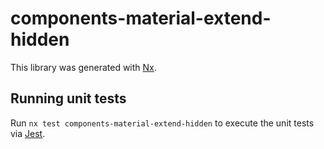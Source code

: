 # components-material-extend-hidden

This library was generated with [Nx](https://nx.dev).

## Running unit tests

Run `nx test components-material-extend-hidden` to execute the unit tests via [Jest](https://jestjs.io).
